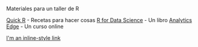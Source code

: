 Materiales para un taller de R

[Quick R](http://www.statmethods.net/) - Recetas para hacer cosas
[R for Data Science](http://r4ds.had.co.nz/) - Un libro
[Analytics Edge](https://www.edx.org/course/analytics-edge-mitx-15-071x-3) - Un curso online

[I'm an inline-style link](https://www.google.com)
